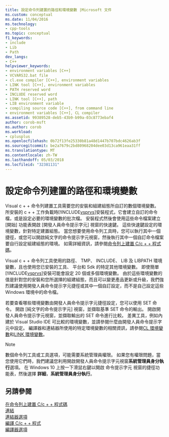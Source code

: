 ```yaml
---
title: 設定命令列建置的路徑和環境變數 |Microsoft 文件
ms.custom: conceptual
ms.date: 11/04/2016
ms.technology:
- cpp-tools
ms.topic: conceptual
f1_keywords:
- include
- Lib
- Path
dev_langs:
- C++
helpviewer_keywords:
- environment variables [C++]
- VCVARS32.bat file
- cl.exe compiler [C++], environment variables
- LINK tool [C++], environment variables
- PATH reserved word
- INCLUDE reserved word
- LINK tool [C++], path
- LIB environment variable
- compiling source code [C++], from command line
- environment variables [C++], CL compiler
ms.assetid: 99389528-deb5-43b9-b99a-03c8773ebaf4
author: corob-msft
ms.author: corob
ms.workload:
- cplusplus
ms.openlocfilehash: 0b72f13fe25330b81a48d1447b707bdc4626ab3f
ms.sourcegitcommit: be2a7679c2bd80968204dee03d13ca961eaa31ff
ms.translationtype: MT
ms.contentlocale: zh-TW
ms.lasthandoff: 05/03/2018
ms.locfileid: "32381131"
---
```

# <a name="set-the-path-and-environment-variables-for-command-line-builds"></a>設定命令列建置的路徑和環境變數

Visual c + + 命令列建置工具需要您的安裝和組建組態所自訂的數個環境變數。 所安裝的 c + + 工作負載時[!INCLUDE[vsprvs](../assembler/masm/includes/vsprvs_md.md)]安裝程式，它會建立自訂的命令檔，或是設定必要的環境變數的批次檔。 安裝程式然後會使用這些命令檔案建立 [開始] 功能表開啟 [開發人員命令提示字元] 視窗的快速鍵。 這些快速鍵設定的環境變數，針對特定建置組態。 當您想要使用命令列工具時，您可以執行其中一個捷徑，或您可以開啟純文字的命令提示字元視窗，然後執行其中一個自訂命令檔案要自行設定組建組態的環境。 如需詳細資訊，請參閱[命令列上建置 C/c + + 程式碼](building-on-the-command-line.md)。  
  
Visual c + + 命令列工具使用的路徑、 TMP、 INCLUDE、 LIB 及 LIBPATH 環境變數，且也使用您已安裝的工具、 平台和 Sdk 的特定其他環境變數。 即使簡單[!INCLUDE[vsprvs](../assembler/masm/includes/vsprvs_md.md)]安裝可能會設定 20 個或多個環境變數。 由於這些環境變數的值是針對您的安裝和您所選擇的組建組態，而且可以變更產品更新或升級，我們強烈建議使用開發人員命令提示字元捷徑或其中一個自訂設定，而不是自己設定這些 Windows 環境中的命令檔。 

若要查看哪些環境變數由開發人員命令提示字元捷徑設定，您可以使用 SET 命令。 開啟 [純文字的命令提示字元] 視窗，並擷取基準 SET 命令的輸出。 開啟開發人員命令提示字元視窗，並擷取輸出的 SET 命令進行比較。 差異工具，例如內建於 Visual Studio IDE 可比較的環境變數，並請參閱什麼由開發人員命令提示字元中設定。 編譯器和連結器所使用的特定環境變數的相關資訊，請參閱[CL 環境變數](../build/reference/cl-environment-variables.md)和[LINK 環境變數](../build/reference/link-environment-variables.md)。  
  
> [!NOTE]
>  數個命令列工具或工具選項，可能需要系統管理員權限。 如果您有權限問題，當您使用它們時，我們建議您利用開啟開發人員命令提示字元視窗**系統管理員身分執行**選項。 在 Windows 10 上按一下滑鼠右鍵以開啟 命令提示字元 視窗的捷徑功能表，然後選擇 **詳細**，**系統管理員身分執行**。  
  
## <a name="see-also"></a>另請參閱  

[在命令列上建置 C/c + + 程式碼](../build/building-on-the-command-line.md)   
[連結](../build/reference/linking.md)   
[連結器選項](../build/reference/linker-options.md)   
[編譯 C/c + + 程式](../build/reference/compiling-a-c-cpp-program.md)   
[編譯器選項](../build/reference/compiler-options.md)